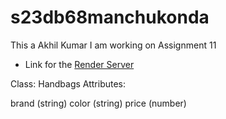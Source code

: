 # s23db68manchukonda

This a Akhil Kumar I am working on Assignment 11

* Link for the [Render Server](https://s23db68manchukonda.onrender.com)

Class: Handbags
Attributes:

brand (string)
color (string)
price (number)
